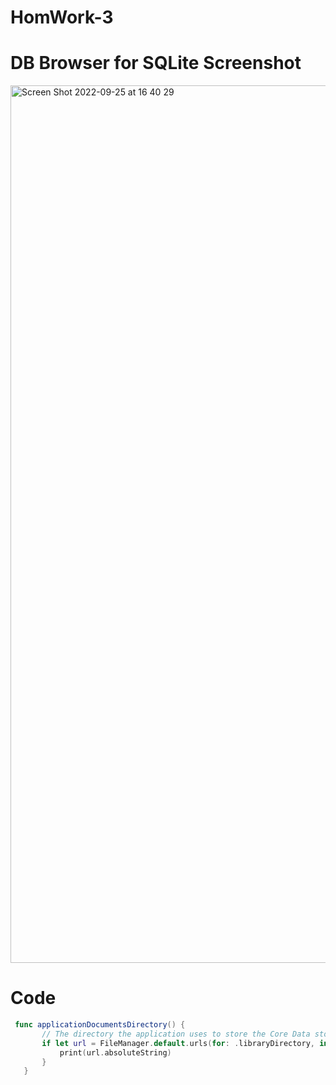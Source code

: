 # HomWork-3

# DB Browser for SQLite Screenshot

<img width="1404" alt="Screen Shot 2022-09-25 at 16 40 29" src="https://user-images.githubusercontent.com/91742636/192146684-703dab74-523c-4446-a03e-c9c5ad41f250.png">

# Code 
 ```swift
  func applicationDocumentsDirectory() {
        // The directory the application uses to store the Core Data store file. This code uses a directory named "yo.BlogReaderApp" in the application's documents directory.
        if let url = FileManager.default.urls(for: .libraryDirectory, in: .userDomainMask).last {
            print(url.absoluteString)
        }
    }

 ```
 
